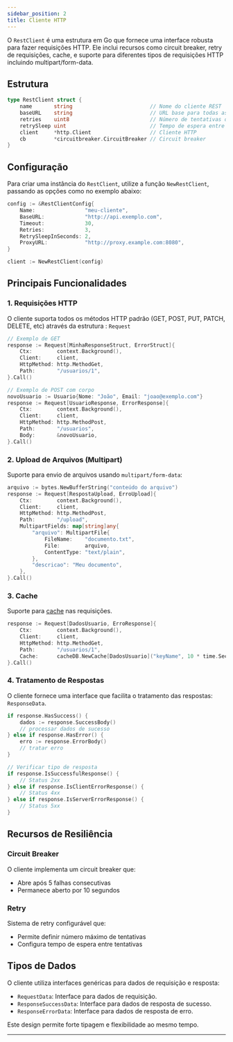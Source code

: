 ```yaml
---
sidebar_position: 2
title: Cliente HTTP
---
```


O `RestClient` é uma estrutura em Go que fornece uma interface robusta para fazer requisições HTTP. Ele inclui recursos como circuit breaker, retry de requisições, cache, e suporte para diferentes tipos de requisições HTTP incluindo multipart/form-data.

## Estrutura
``` go
type RestClient struct {
    name       string                         // Nome do cliente REST
    baseURL    string                         // URL base para todas as requisições
    retries    uint8                          // Número de tentativas de retry
    retrySleep uint                           // Tempo de espera entre retries (em segundos)
    client     *http.Client                   // Cliente HTTP
    cb         *circuitbreaker.CircuitBreaker // Circuit breaker
}
```
## Configuração
Para criar uma instância do `RestClient`, utilize a função `NewRestClient`, passando as opções como no exemplo abaixo: 

``` go showLineNumbers
config := &RestClientConfig{
    Name:                "meu-cliente",
    BaseURL:             "http://api.exemplo.com",
    Timeout:             30,
    Retries:             3,
    RetrySleepInSeconds: 2,
	ProxyURL:            "http://proxy.example.com:8080",
}

client := NewRestClient(config)
```

## Principais Funcionalidades

### 1. Requisições HTTP

O cliente suporta todos os métodos HTTP padrão (GET, POST, PUT, PATCH, DELETE, etc) através da estrutura : `Request`

``` go showLineNumbers
// Exemplo de GET
response := Request[MinhaResponseStruct, ErrorStruct]{
    Ctx:        context.Background(),
    Client:     client,
    HttpMethod: http.MethodGet,
    Path:       "/usuarios/1",
}.Call()

// Exemplo de POST com corpo
novoUsuario := Usuario{Nome: "João", Email: "joao@exemplo.com"}
response := Request[UsuarioResponse, ErrorResponse]{
    Ctx:        context.Background(),
    Client:     client,
    HttpMethod: http.MethodPost,
    Path:       "/usuarios",
    Body:       &novoUsuario,
}.Call()
```
### 2. Upload de Arquivos (Multipart)

Suporte para envio de arquivos usando `multipart/form-data`:

``` go showLineNumbers
arquivo := bytes.NewBufferString("conteúdo do arquivo")
response := Request[RespostaUpload, ErroUpload]{
    Ctx:        context.Background(),
    Client:     client,
    HttpMethod: http.MethodPost,
    Path:       "/upload",
    MultipartFields: map[string]any{
        "arquivo": MultipartFile{
            FileName:    "documento.txt",
            File:        arquivo,
            ContentType: "text/plain",
        },
        "descricao": "Meu documento",
    },
}.Call()
```

### 3. Cache

Suporte para [cache](./cache.md) nas requisições.

``` go showLineNumbers
response := Request[DadosUsuario, ErroResponse]{
    Ctx:        context.Background(),
    Client:     client,
    HttpMethod: http.MethodGet,
    Path:       "/usuarios/1",
    Cache:      cacheDB.NewCache[DadosUsuario]("keyName", 10 * time.Second), // cria uma chave com 10s de TTL.
}.Call()
```

### 4. Tratamento de Respostas

O cliente fornece uma interface que facilita o tratamento das respostas: `ResponseData`.

``` go showLineNumbers
if response.HasSuccess() {
    dados := response.SuccessBody()
    // processar dados de sucesso
} else if response.HasError() {
    erro := response.ErrorBody()
    // tratar erro
}

// Verificar tipo de resposta
if response.IsSuccessfulResponse() {
    // Status 2xx
} else if response.IsClientErrorResponse() {
    // Status 4xx
} else if response.IsServerErrorResponse() {
    // Status 5xx
}
```
## Recursos de Resiliência

### Circuit Breaker

O cliente implementa um circuit breaker que:
- Abre após 5 falhas consecutivas
- Permanece aberto por 10 segundos

### Retry

Sistema de retry configurável que:
- Permite definir número máximo de tentativas
- Configura tempo de espera entre tentativas

## Tipos de Dados

O cliente utiliza interfaces genéricas para dados de requisição e resposta:
- `RequestData`: Interface para dados de requisição.
- `ResponseSuccessData`: Interface para dados de resposta de sucesso.
- `ResponseErrorData`: Interface para dados de resposta de erro.

Este design permite forte tipagem e flexibilidade ao mesmo tempo.

___
